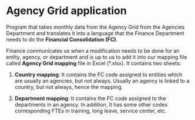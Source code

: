 # Agency Grid application

Program that takes monthly data from the Agency Grid from the Agencies Department and
translates it into a language that the Finance Department needs to do the **Financial
Consolidation (FC)**.

Finance communicates us when a modification needs to be done for an entity, agency,
or department and is up to us to  add it into our mapping file called **Agency Grid
mapping** file in Excel (*.xlsx). It contains two sheets:

1. **Country mapping**:
It contains the FC code assigned to entities which are usually an agencies, but not always.
Usually an agency is linked to a country, but not always, hence the mapping.

2. **Department mapping**:
It contains the FC code assigned to the departments in an agency. In addition, It has some other
codes corresponding FTEs in training, long leave, service center, etc.